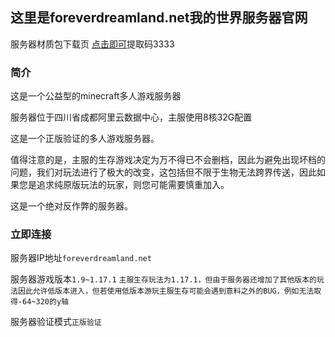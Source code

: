 ## 这里是foreverdreamland.net我的世界服务器官网

服务器材质包下载页 [点击即可](https://pan.baidu.com/s/134RMqenfMPQn8Ac77OEH9g)提取码3333

### 简介
这是一个公益型的minecraft多人游戏服务器

服务器位于四川省成都阿里云数据中心，主服使用8核32G配置

这是一个正版验证的多人游戏服务器。

值得注意的是，主服的生存游戏决定为万不得已不会删档，因此为避免出现坏档的问题，我们对玩法进行了极大的改变，这包括但不限于生物无法跨界传送，因此如果您是追求纯原版玩法的玩家，则您可能需要慎重加入。

这是一个绝对反作弊的服务器。

### 立即连接
服务器IP地址`foreverdreamland.net`

服务器游戏版本`1.9~1.17.1` `主服生存玩法为1.17.1，但由于服务器还增加了其他版本的玩法因此允许低版本进入，但若使用低版本游玩主服生存可能会遇到意料之外的BUG，例如无法取得-64~320的y轴`

服务器验证模式`正版验证`
